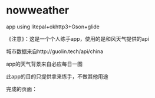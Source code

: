 # nowweather
app using litepal+okhttp3+Gson+glide


《注意》：这是一个个人练手app，使用的是和风天气提供的api


城市数据来自http://guolin.tech/api/china


app的天气背景来自必应每日一图


此app的目的只提供拿来练手，不做其他用途


完成的页面：
